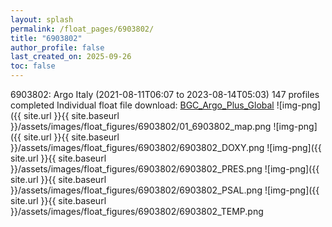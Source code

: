 ```yaml
---
layout: splash
permalink: /float_pages/6903802/
title: "6903802"
author_profile: false
last_created_on: 2025-09-26
toc: false
---
```

 
6903802: Argo Italy (2021-08-11T06:07 to 2023-08-14T05:03)
147 profiles completed
Individual float file download: [BGC_Argo_Plus_Global](https://ftp.soest.hawaii.edu/bgc_argo_plus/Individual_Floats/outliers_removed/6903802_Sprof_processed.nc)
![img-png]({{ site.url }}{{ site.baseurl }}/assets/images/float_figures/6903802/01_6903802_map.png
![img-png]({{ site.url }}{{ site.baseurl }}/assets/images/float_figures/6903802/6903802_DOXY.png
![img-png]({{ site.url }}{{ site.baseurl }}/assets/images/float_figures/6903802/6903802_PRES.png
![img-png]({{ site.url }}{{ site.baseurl }}/assets/images/float_figures/6903802/6903802_PSAL.png
![img-png]({{ site.url }}{{ site.baseurl }}/assets/images/float_figures/6903802/6903802_TEMP.png
